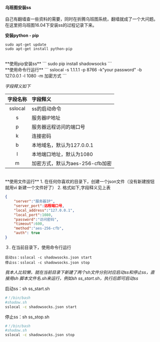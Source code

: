 #### 乌班图安装ss

自己有翻墙查一些资料的需要，同时在折腾乌班图系统，翻墙就成了一个大问题。在这里把乌班图16.04下安装ss的过程记录下来。
</br>

**安装python - pip**
```
sudo apt-get update
sudo apt-get install python-pip
```

</br>
**使用pip安装ss**
```
sudo pip install shadowsocks
```
</br>
**使用命令行运行**
```
sslocal -s 1.1.1.1 -p 8766 -k"your password" -b 127.0.0.1 -l 1080 -m 加密方式
```

*字段释义如下*

|    字段名称    |       字段释义       |
|:--------------:|:-------------------- |
|   sslocal      | ss的启动命令         |
|         s      | 服务器IP地址         |
|         p      | 服务器远程访问的端口号     |
|         k      | 连接密码　　         |
|         b      | 本地域名，默认为127.0.0.1  |
|         l      | 本地端口地址，默认为1080   |
|         m      | 加密方式，默认为aes-256-cfb加密    |

</br>
**使用文件运行**
1. 在任何你喜欢的目录下，创建一个json文件（没有新建按钮就用vi 新建一个文件好了）
2. 格式如下,字段释义见上表

```json
{
	"server":"服务器IP",
    "server_port":远程端口号,
    "local_address":"127.0.0.1",
    "local_port":1080,
    "password":"访问密码",
    "timeout":600,
    "method":"aes-256-cfb",
    "auth": true
}
```


３. 在当前目录下，使用命令行运行
```
启动ss：sslocal -c shadowsocks.json start
停止ss：sslocal -c shadowsocks.json stop
```


*我本人比较懒，就在当前目录下新建了两个sh文件分别对应启动ss和停止ss，直接用sh 脚本文件名.sh来运行，例如sh ss_start.sh，执行后即可启动ss*

启动ss：sh ss_start.sh
```sh
#！/bin/bash
#shadow.sh
sslocal -c shadowsocks.json start
```

停止ss：sh ss_stop.sh
```sh
#！/bin/bash
#shadow.sh
sslocal -c shadowsocks.json stop
```


